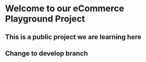 # Welcome to our eCommerce Playground Project 
## This is a public project we are learning here

## Change to develop branch